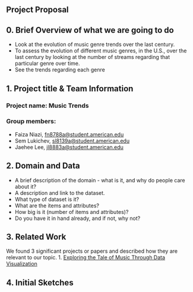## Project Proposal 

## 0. Brief Overview of what we are going to do 
- Look at the evolution of music genre trends over the last century. 
- To assess the evolution of different music genres, in the U.S., over the last century by looking at the number of streams regarding that particular genre over time. 
- See the trends regarding each genre

## 1. Project title & Team Information
### Project name: Music Trends
### Group members: 
- Faiza Niazi, fn8788a@student.american.edu 
- Sem Lukichev, sl8139a@student.american.edu 
- Jaehee Lee, jl8883a@student.american.edu

## 2. Domain and Data
- A brief description of the domain - what is it, and why do people care about it?
- A description and link to the dataset.
- What type of dataset is it?
- What are the items and attributes?
- How big is it (number of items and attributes)?
- Do you have it in hand already, and if not, why not?

## 3. Related Work
We found 3 significant projects or papers and described how they are relevant to our topic.
1. 
[Exploring the Tale of Music Through Data Visualization](https://www.analyticsvidhya.com/blog/2020/12/exploring-the-tale-of-music-through-data-visualization/)


## 4. Initial Sketches

